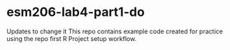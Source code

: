 # esm206-lab4-part1-do
Updates to change it
This repo contains example code created for practice using the repo first R Project setup workflow.
